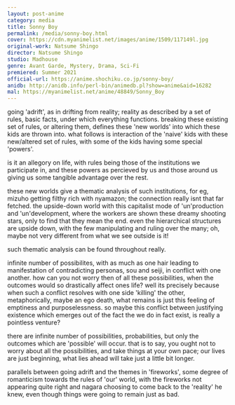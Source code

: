 ```yaml
---
layout: post-anime
category: media
title: Sonny Boy
permalink: /media/sonny-boy.html
cover: https://cdn.myanimelist.net/images/anime/1509/117149l.jpg
original-work: Natsume Shingo
director: Natsume Shingo
studio: Madhouse
genre: Avant Garde, Mystery, Drama, Sci-Fi
premiered: Summer 2021
official-url: https://anime.shochiku.co.jp/sonny-boy/
anidb: http://anidb.info/perl-bin/animedb.pl?show=anime&aid=16282
mal: https://myanimelist.net/anime/48849/Sonny_Boy
---
```



going 'adrift', as in drifting from reality; reality as described by a set of rules, basic facts, under which everything functions. breaking these existing set of rules, or altering them, defines these 'new worlds' into which these kids are thrown into. what follows is interaction of the 'naive' kids with these new/altered set of rules, with some of the kids having some special 'powers'.

is it an allegory on life, with rules being those of the institutions we participate in, and these powers as percieved by us and those around us giving us some tangible advantage over the rest.

these new worlds give a thematic analysis of such institutions, for eg, mizuho getting filthy rich with nyamazon; the connection really isnt that far fetched. the upside-down world with this capitalist mode of 'un'production and 'un'development, where the workers are shown these dreamy shooting stars, only to find that they mean the end. even the hierarchical structures are upside down, with the few manipulating and ruling over the many; oh, maybe not very different from what we see outside is it!

such thematic analysis can be found throughout really.

infinite number of possibilites, with as much as one hair leading to manifestation of contradicting personas, sou and seiji, in conflict with one another. how can you not worry then of all these possibilities, when the outcomes would so drastically affect ones life? well its precisely because when such a conflict resolves with one side 'killing' the other, metaphorically, maybe an ego death, what remains is just this feeling of emptiness and purposelessness. so maybe this conflict between justifying existence which emerges out of the fact the we do in fact exist, is really a pointless venture?

there are infinite number of possibilities, probabilities, but only the outcomes which are 'possible' will occur. that is to say, you ought not to worry about all the possibilities, and take things at your own pace; our lives are just beginning, what lies ahead will take just a little bit longer.

parallels between going adrift and the themes in 'fireworks', some degree of romanticism towards the rules of 'our' world, with the fireworks not appearing quite right and nagara choosing to come back to the 'reality' he knew, even though things were going to remain just as bad.
